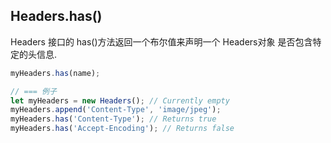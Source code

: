 
## Headers.has()
Headers 接口的 has()方法返回一个布尔值来声明一个 Headers对象 是否包含特定的头信息.

```js
myHeaders.has(name);

// === 例子
let myHeaders = new Headers(); // Currently empty
myHeaders.append('Content-Type', 'image/jpeg');
myHeaders.has('Content-Type'); // Returns true
myHeaders.has('Accept-Encoding'); // Returns false
```
